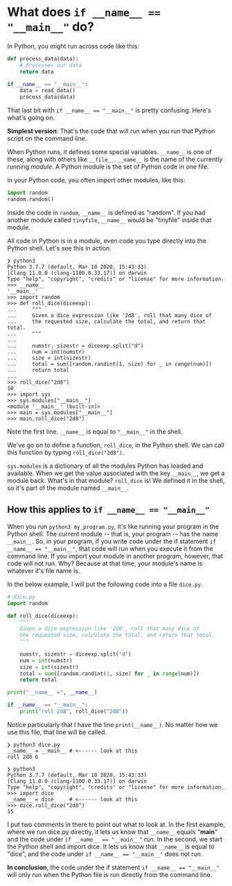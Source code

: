 # What does `if __name__ == "__main__"` do?

In Python, you might run across code like this:

```py
def process_data(data):
    # Processes our data
    return data

if __name__ == "__main__":
    data = read_data()
    process_data(data)
```

That last bit with `if __name__ == "__main__"` is pretty confusing. Here's what's going on.

**Simplest version**: That's the code that will run when you run that Python script on the command line.

When Python runs, it defines some special variables. `__name__` is one of these, along with others like `__file__`. `__name__` is the name of the currently running _module_. A Python module is the set of Python code in one file.

In your Python code, you often import other modules, like this:

```py
import random
random.random()
```

Inside the code in `random`, `__name__` is defined as "random". If you had another module called `tinyfile`, `__name__` would be "tinyfile" inside that module.

All code in Python is in a module, even code you type directly into the Python shell. Let's see this in action.

```
❯ python3
Python 3.7.7 (default, Mar 10 2020, 15:43:33)
[Clang 11.0.0 (clang-1100.0.33.17)] on darwin
Type "help", "copyright", "credits" or "license" for more information.
>>> __name__
'__main__'
>>> import random
>>> def roll_dice(diceexp):
...     """
...     Given a dice expression like '2d8', roll that many dice of
...     the requested size, calculate the total, and return that total.
...     """
...
...     numstr, sizestr = diceexp.split("d")
...     num = int(numstr)
...     size = int(sizestr)
...     total = sum([random.randint(1, size) for _ in range(num)])
...     return total
...
>>> roll_dice("2d8")
10
>>> import sys
>>> sys.modules["__main__"]
<module '__main__' (built-in)>
>>> main = sys.modules["__main__"]
>>> main.roll_dice("2d8")
```

Note the first line. `__name__` is equal to `"__main__"` in the shell.

We've go on to define a function, `roll_dice`, in the Python shell. We can call this function by typing `roll_dice("2d8")`.

`sys.modules` is a dictionary of all the modules Python has loaded and available. When we get the value associated with the key `__main__`, we get a module back. What's in that module? `roll_dice` is! We defined it in the shell, so it's part of the module named `__main__`.

## How this applies to `if __name__ == "__main__"`

When you run `python3 my_program.py`, it's like running your program in the Python shell. The current module -- that is, your program -- has the name `__main__`. So, in your program, if you write code under the if statement `if __name__ == "__main__"`, that code will run when you execute it from the command line. If you import your module in another program, however, that code will not run. Why? Because at that time, your module's name is whatever it's file name is.

In the below example, I will put the following code into a file `dice.py`.

```py
# dice.py
import random

def roll_dice(diceexp):
    """
    Given a dice expression like '2d8', roll that many dice of
    the requested size, calculate the total, and return that total.
    """

    numstr, sizestr = diceexp.split("d")
    num = int(numstr)
    size = int(sizestr)
    total = sum([random.randint(1, size) for _ in range(num)])
    return total

print("__name__ =", __name__)

if __name__ == "__main__":
    print("roll 2d8", roll_dice("2d8"))
```

Notice particularly that I have the line `print(__name__)`. No matter how we use this file, that line will be called.

```
❯ python3 dice.py
__name__ = __main__ # <------ look at this
roll 2d8 6

❯ python3
Python 3.7.7 (default, Mar 10 2020, 15:43:33)
[Clang 11.0.0 (clang-1100.0.33.17)] on darwin
Type "help", "copyright", "credits" or "license" for more information.
>>> import dice
__name__ = dice     # <------ look at this
>>> dice.roll_dice("2d8")
15
```

I put two comments in there to point out what to look at. In the first example, where we run dice.py directly, it lets us know that `__name__` equals "__main__" and the code under `if __name__ == "__main__"` run. In the second, we start the Python shell and import dice. It lets us know that `__name__` is equal to "dice", and the code under `if __name__ == "__main__"` does not run.

**In conclusion**, the code under the if statement `if __name__ == "__main__"` will only run when the Python file is run directly from the command line.
